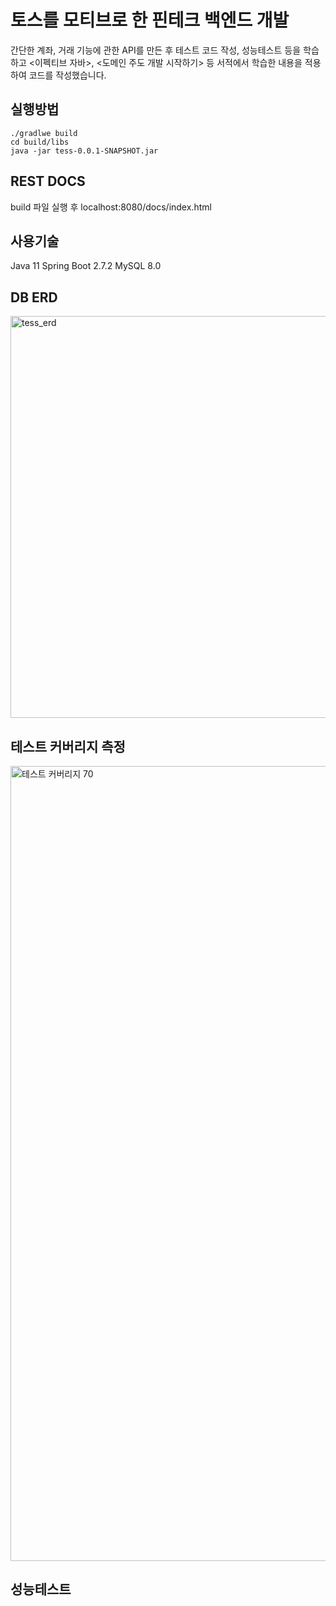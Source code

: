 # 토스를 모티브로 한 핀테크 백엔드 개발

간단한 계좌, 거래 기능에 관한 API를 만든 후 테스트 코드 작성, 성능테스트 등을 학습하고 <이펙티브 자바>, <도메인 주도 개발 시작하기> 등 서적에서 학습한 내용을 적용하여 코드를 작성했습니다.

## 실행방법 
```
./gradlwe build
cd build/libs
java -jar tess-0.0.1-SNAPSHOT.jar
```

## REST DOCS
build 파일 실행 후
localhost:8080/docs/index.html

## **사용기술**

Java 11
Spring Boot 2.7.2
MySQL 8.0

## **DB ERD**

<img width="643" alt="tess_erd" src="https://github.com/f-lab-edu/tess/assets/65644373/f6c849ea-573a-452c-a2ca-072c57f05d45">

## **테스트 커버리지 측정**

<img width="1272" alt="테스트 커버리지 70" src="https://github.com/f-lab-edu/tess/assets/65644373/c4f44906-6d7a-4f24-a7ef-535c850f2d3c">

## **성능테스트**
